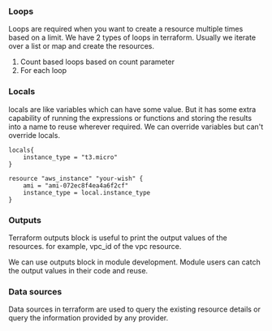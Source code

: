 ### Loops

Loops are required when you want to create a resource multiple times based on a limit. We have 2 types of loops in terraform. Usually we iterate over a list or map and create the resources.

1. Count based loops based on count parameter
2. For each loop

### Locals

locals are like variables which can have some value. But it has some extra capability of running the expressions or functions and storing the results into a name to reuse wherever required. We can override variables but can't override locals.

```
locals{
    instance_type = "t3.micro"
}
```
```
resource "aws_instance" "your-wish" {
    ami = "ami-072ec8f4ea4a6f2cf"
    instance_type = local.instance_type
}
```

### Outputs

Terraform outputs block is useful to print the output values of the resources. for example, vpc_id of the vpc resource. <br/>

We can use outputs block in module development. Module users can catch the output values in their code and reuse.

### Data sources

Data sources in terraform are used to query the existing resource details or query the information provided by any provider.